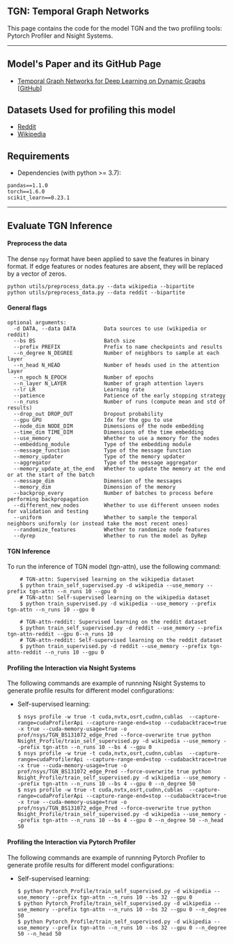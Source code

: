 ## TGN: Temporal Graph Networks
This page contains the code for the model TGN and the two profiling tools: Pytorch Profiler and Nsight Systems.

---
## Model's Paper and its GitHub Page
- [Temporal Graph Networks for Deep Learning on Dynamic Graphs](https://arxiv.org/abs/2006.10637) [[GitHub](https://github.com/twitter-research/tgn)]

## Datasets Used for profiling this model
- [Reddit](http://snap.stanford.edu/jodie/reddit.csv)
- [Wikipedia](http://snap.stanford.edu/jodie/wikipedia.csv)



## Requirements
- Dependencies (with python >= 3.7):
```{bash}
pandas==1.1.0
torch==1.6.0
scikit_learn==0.23.1
```
---



## Evaluate TGN Inference
#### Preprocess the data
The dense `npy` format have been applied to save the features in binary format. If edge features or nodes 
features are absent, they will be replaced by a vector of zeros. 
```{bash}
python utils/preprocess_data.py --data wikipedia --bipartite
python utils/preprocess_data.py --data reddit --bipartite
```
#### General flags

```{txt}
optional arguments:
  -d DATA, --data DATA         Data sources to use (wikipedia or reddit)
  --bs BS                      Batch size
  --prefix PREFIX              Prefix to name checkpoints and results
  --n_degree N_DEGREE          Number of neighbors to sample at each layer
  --n_head N_HEAD              Number of heads used in the attention layer
  --n_epoch N_EPOCH            Number of epochs
  --n_layer N_LAYER            Number of graph attention layers
  --lr LR                      Learning rate
  --patience                   Patience of the early stopping strategy
  --n_runs                     Number of runs (compute mean and std of results)
  --drop_out DROP_OUT          Dropout probability
  --gpu GPU                    Idx for the gpu to use
  --node_dim NODE_DIM          Dimensions of the node embedding
  --time_dim TIME_DIM          Dimensions of the time embedding
  --use_memory                 Whether to use a memory for the nodes
  --embedding_module           Type of the embedding module
  --message_function           Type of the message function
  --memory_updater             Type of the memory updater
  --aggregator                 Type of the message aggregator
  --memory_update_at_the_end   Whether to update the memory at the end or at the start of the batch
  --message_dim                Dimension of the messages
  --memory_dim                 Dimension of the memory
  --backprop_every             Number of batches to process before performing backpropagation
  --different_new_nodes        Whether to use different unseen nodes for validation and testing
  --uniform                    Whether to sample the temporal neighbors uniformly (or instead take the most recent ones)
  --randomize_features         Whether to randomize node features
  --dyrep                      Whether to run the model as DyRep
```


#### TGN Inference

To run the inference of TGN model (tgn-attn), use the following command:
```
    # TGN-attn: Supervised learning on the wikipedia dataset
    $ python train_self_supervised.py -d wikipedia --use_memory --prefix tgn-attn --n_runs 10 --gpu 0
    # TGN-attn: Self-supervised learning on the wikipedia dataset
    $ python train_supervised.py -d wikipedia --use_memory --prefix tgn-attn --n_runs 10 --gpu 0

    # TGN-attn-reddit: Supervised learning on the reddit dataset
    $ python train_self_supervised.py -d reddit --use_memory --prefix tgn-attn-reddit --gpu 0--n_runs 10
    # TGN-attn-reddit: Self-supervised learning on the reddit dataset
    $ python train_supervised.py -d reddit --use_memory --prefix tgn-attn-reddit --n_runs 10 --gpu 0
```



#### Profiling the Interaction via Nsight Systems
The following commands are example of runnning Nsight Systems to generate profile results for different model configurations:
- Self-supervised  learning:
    ```
    $ nsys profile -w true -t cuda,nvtx,osrt,cudnn,cublas  --capture-range=cudaProfilerApi --capture-range-end=stop --cudabacktrace=true -x true --cuda-memory-usage=true -o prof/nsys/TGN_BS131072_edge_Pred --force-overwrite true python Nsight_Profile/train_self_supervised.py -d wikipedia --use_memory --prefix tgn-attn --n_runs 10 --bs 4 --gpu 0 
    $ nsys profile -w true -t cuda,nvtx,osrt,cudnn,cublas  --capture-range=cudaProfilerApi --capture-range-end=stop --cudabacktrace=true -x true --cuda-memory-usage=true -o prof/nsys/TGN_BS131072_edge_Pred --force-overwrite true python Nsight_Profile/train_self_supervised.py -d wikipedia --use_memory --prefix tgn-attn --n_runs 10 --bs 4 --gpu 0 --n_degree 50
    $ nsys profile -w true -t cuda,nvtx,osrt,cudnn,cublas  --capture-range=cudaProfilerApi --capture-range-end=stop --cudabacktrace=true -x true --cuda-memory-usage=true -o prof/nsys/TGN_BS131072_edge_Pred --force-overwrite true python Nsight_Profile/train_self_supervised.py -d wikipedia --use_memory --prefix tgn-attn --n_runs 10 --bs 4 --gpu 0 --n_degree 50 --n_head 50
    ```

#### Profiling the Interaction via Pytorch Profiler
The following commands are example of runnning Pytorch Profiler to generate profile results for different model configurations:
- Self-supervised learning:
    ```
    $ python Pytorch_Profile/train_self_supervised.py -d wikipedia --use_memory --prefix tgn-attn --n_runs 10 --bs 32 --gpu 0
    $ python Pytorch_Profile/train_self_supervised.py -d wikipedia --use_memory --prefix tgn-attn --n_runs 10 --bs 32 --gpu 0 --n_degree 50
    $ python Pytorch_Profile/train_self_supervised.py -d wikipedia --use_memory --prefix tgn-attn --n_runs 10 --bs 32 --gpu 0 --n_degree 50 --n_head 50
    ```